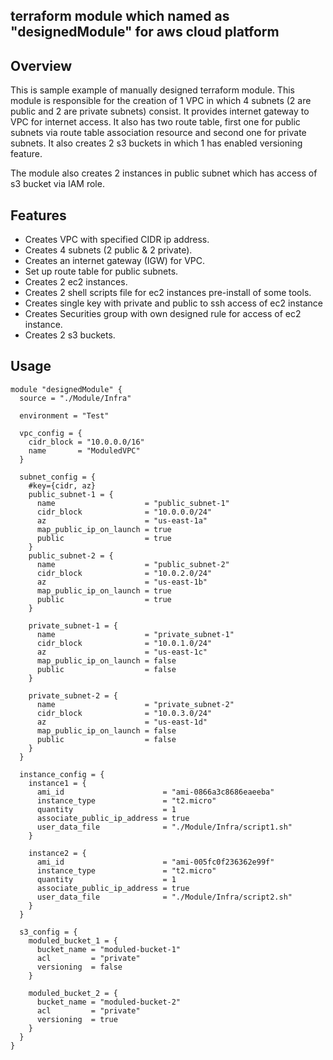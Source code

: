 ## terraform module which named as "designedModule" for aws cloud platform

## Overview

This is sample example of manually designed terraform module. This module is responsible for the creation of 1 VPC in which
4 subnets (2 are public and 2 are private subnets) consist. It provides internet gateway to VPC for internet access.
It also has two route table, first one for public subnets via route table association resource and second one  for private
subnets. It also creates 2 s3 buckets in which 1 has enabled versioning feature.

The module also creates 2 instances in public subnet which has access of s3 bucket via IAM role.

## Features

- Creates VPC with specified CIDR ip address.
- Creates 4 subnets (2 public & 2 private).
- Creates an internet gateway (IGW) for VPC.
- Set up route table for public subnets.
- Creates 2 ec2 instances.
- Creates 2 shell scripts file for ec2 instances pre-install of some tools.
- Creates single key with private and public to ssh access of ec2 instance
- Creates Securities group with own designed rule for access of ec2 instance.
- Creates 2 s3 buckets. 

## Usage

```
module "designedModule" {
  source = "./Module/Infra"

  environment = "Test"

  vpc_config = {
    cidr_block = "10.0.0.0/16"
    name       = "ModuledVPC"
  }

  subnet_config = {
    #key={cidr, az}
    public_subnet-1 = {
      name                    = "public_subnet-1"
      cidr_block              = "10.0.0.0/24"
      az                      = "us-east-1a"
      map_public_ip_on_launch = true
      public                  = true
    }
    public_subnet-2 = {
      name                    = "public_subnet-2"
      cidr_block              = "10.0.2.0/24"
      az                      = "us-east-1b"
      map_public_ip_on_launch = true
      public                  = true
    }

    private_subnet-1 = {
      name                    = "private_subnet-1"
      cidr_block              = "10.0.1.0/24"
      az                      = "us-east-1c"
      map_public_ip_on_launch = false
      public                  = false
    }

    private_subnet-2 = {
      name                    = "private_subnet-2"
      cidr_block              = "10.0.3.0/24"
      az                      = "us-east-1d"
      map_public_ip_on_launch = false
      public                  = false
    }
  }

  instance_config = {
    instance1 = {
      ami_id                      = "ami-0866a3c8686eaeeba"
      instance_type               = "t2.micro"
      quantity                    = 1
      associate_public_ip_address = true
      user_data_file              = "./Module/Infra/script1.sh"
    }

    instance2 = {
      ami_id                      = "ami-005fc0f236362e99f"
      instance_type               = "t2.micro"
      quantity                    = 1
      associate_public_ip_address = true
      user_data_file              = "./Module/Infra/script2.sh"
    }
  }

  s3_config = {
    moduled_bucket_1 = {
      bucket_name = "moduled-bucket-1"
      acl         = "private"
      versioning  = false
    }

    moduled_bucket_2 = {
      bucket_name = "moduled-bucket-2"
      acl         = "private"
      versioning  = true
    }
  }
}

```